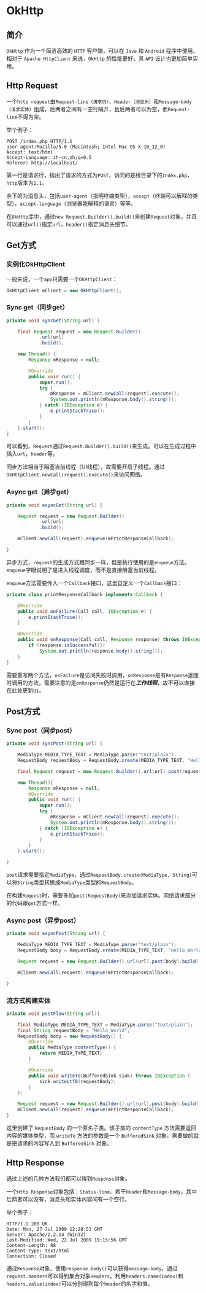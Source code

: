 # OkHttp

## 简介
`OkHttp` 作为一个简洁高效的 `HTTP` 客户端，可以在 `Java` 和 `Android` 程序中使用。相对于 `Apache HttpClient` 来说，`OkHttp` 的性能更好，其 `API` 设计也更加简单实用。

## Http Request
一个`http request`由`Request-line（请求行）`、`Header（消息头）`和`Message-body（请求实体）`组成，后两者之间有一空行隔开，且后两者可以为空，而`Request-line`不得为空。

举个例子：

```
POST /index.php HTTP/1.1
user-agent:Mozilla/5.0 (Macintosh; Intel Mac OS X 10_12_0)
Accept: text/html
Accept-Language: zh-cn,zh;q=0.5
Referer: http://localhost/
```

第一行是请求行，指出了请求的方式为`POST`，访问的是根目录下的`index.php`，`http`版本为`1.1`。

余下的为消息头，包括`user-agent`（指明终端类型），`accept`（终端可以解释的类型），`accept-language`（浏览器能解释的语言）等等。

在`OkHttp`库中，通过`new Request.Builder().build()`来创建`Request`对象，并且可以通过`url()`指定`url`，`header()`指定消息头细节。


## Get方式
### 实例化OkHttpClient
一般来说，一个`app`只需要一个`OkHttpClient`：

```Java
OkHttpClient mClient = new OkHttpClient();
```

### Sync get（同步get）

```Java
private void syncGet(String url) {

    final Request request = new Request.Builder()
            .url(url)
            .build();

    new Thread() {
        Response mResponse = null;

        @Override
        public void run() {
            super.run();
            try {
                mResponse = mClient.newCall(request).execute();
                System.out.println(mResponse.body().string());
            } catch (IOException e) {
                e.printStackTrace();
            }
        }
    }.start();
}
```
可以看到，`Request`通过`Request.Builder().build()`来生成。可以在生成过程中插入`url`，`header`等。

同步方法相当于阻塞当前线程（UI线程），故需要开启子线程。通过`OkHttpClient.newCall(request).execute()`来访问网络。

### Async get（异步get）

```Java
private void asyncGet(String url) {

    Request request = new Request.Builder()
            .url(url)
            .build();

    mClient.newCall(request).enqueue(mPrintResponseCallback);

}
```

异步方式，`request`的生成方式跟同步一样，但是执行使用的是`enqueue`方法。`enqueue`字眼说明了是进入线程调度，而不是直接阻塞当前线程。  

`enqueue`方法需要传入一个`Callback`接口，这里自定义一个`Callback`接口：

```Java
private class printResponseCallback implements Callback {

    @Override
    public void onFailure(Call call, IOException e) {
        e.printStackTrace();
    }

    @Override
    public void onResponse(Call call, Response response) throws IOException {
        if (response.isSuccessful())
            System.out.println(response.body().string());
    }
}
```

需要重写两个方法，`onFailure`是访问失败时调用，`onResponse`是有`Response`返回时调用的方法，需要注意的是`onResponse`仍然是运行在***工作线程***，故不可以直接在此处更新`UI`。

## Post方式
### Sync post（同步post）

```Java
private void syncPost(String url) {

    MediaType MEDIA_TYPE_TEXT = MediaType.parse("text/plain");
    RequestBody requestBody = RequestBody.create(MEDIA_TYPE_TEXT, "Hello World");

    final Request request = new Request.Builder().url(url).post(requestBody).build();

    new Thread(){
        Response mResponse = null;
        @Override
        public void run() {
            super.run();
            try {
                mResponse = mClient.newCall(request).execute();
                System.out.println(mResponse.body().string());
            } catch (IOException e) {
                e.printStackTrace();
            }
        }
    }.start();

}
```

`post`请求需要指定`MediaType`，通过`RequestBody.create(MediaType, String)`可以将`String`类型转换成`MediaType`类型的`RequestBody`。

在构建`Request`时，需要多加`post(RequestBody)`来添加请求实体。网络请求部分的代码跟`get`方式一样。

### Async post（异步post）

```Java
private void asyncPost(String url) {

    MediaType MEDIA_TYPE_TEXT = MediaType.parse("text/plain");
    RequestBody body = RequestBody.create(MEDIA_TYPE_TEXT, "Hello World");

    Request request = new Request.Builder().url(url).post(body).build();

    mClient.newCall(request).enqueue(mPrintResponseCallback);

}
```

### 流方式构建实体

```Java
private void postFlow(String url){

    final MediaType MEDIA_TYPE_TEXT = MediaType.parse("text/plain");
    final String requestBody = "Hello World";
    RequestBody body = new RequestBody() {
        @Override
        public MediaType contentType() {
            return MEDIA_TYPE_TEXT;
        }

        @Override
        public void writeTo(BufferedSink sink) throws IOException {
            sink.writeUtf8(requestBody);
        }
    };

    Request request = new Request.Builder().url(url).post(body).build();
    mClient.newCall(request).enqueue(mPrintResponseCallback);
}
```
这里创建了 `RequestBody` 的一个匿名子类。该子类的 `contentType` 方法需要返回内容的媒体类型，而 `writeTo` 方法的参数是一个 `BufferedSink` 对象。需要做的就是把请求的内容写入到 `BufferedSink` 对象。

## Http Response
通过上述的几种方法我们都可以得到`Response`对象。  

一个`Http Response`对象包括：`Status-line`、若干`Header`和`Message-body`，其中后两者可以没有，消息头和实体内容间有一个空行。

举个例子：

```
HTTP/1.1 200 OK
Date: Mon, 27 Jul 2009 12:28:53 GMT
Server: Apache/2.2.14 (Win32)
Last-Modified: Wed, 22 Jul 2009 19:15:56 GMT
Content-Length: 88
Content-Type: text/html
Connection: Closed
```

通过`Response`对象，使用`response.body()`可以获得`message-body`，通过`request.headers`可以得到集合对象`Headers`。利用`headers.name(index)`和`headers.value(index)`可以分别得到每个`header`的名字和值。

